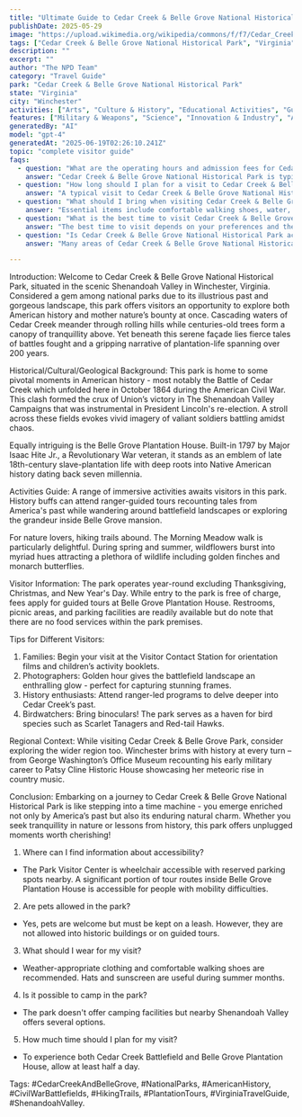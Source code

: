 ```yaml
---
title: "Ultimate Guide to Cedar Creek & Belle Grove National Historical Park: Winchester, Virginia Complete Visitor Experience"
publishDate: 2025-05-29
image: "https://upload.wikimedia.org/wikipedia/commons/f/f7/Cedar_Creek_%26_Belle_Grove_National_Historical_Park_%28d42a39ac-88b3-4694-b51d-8b0bcf76119d%29.jpg"
tags: ["Cedar Creek & Belle Grove National Historical Park", "Virginia", "National Parks", "Travel Guide", "Winchester", "Outdoor Recreation", "Family Travel", "Adventure"]
description: ""
excerpt: ""
author: "The NPD Team"
category: "Travel Guide"
park: "Cedar Creek & Belle Grove National Historical Park"
state: "Virginia"
city: "Winchester"
activities: ["Arts", "Culture & History", "Educational Activities", "Guided & Self-Guided Tours"]
features: ["Military & Weapons", "Science", "Innovation & Industry", "Art", "Music & Literature", "Transportation", "U.S. Wars & Conflicts", "Cultural Heritage & Society"]
generatedBy: "AI"
model: "gpt-4"
generatedAt: "2025-06-19T02:26:10.241Z"
topic: "complete visitor guide"
faqs:
  - question: "What are the operating hours and admission fees for Cedar Creek & Belle Grove National Historical Park?"
    answer: "Cedar Creek & Belle Grove National Historical Park is typically open year-round, though specific hours may vary by season. Most national parks charge an entrance fee, but some sites are free to visit. Check the official NPS website for current hours and fee information."
  - question: "How long should I plan for a visit to Cedar Creek & Belle Grove National Historical Park?"
    answer: "A typical visit to Cedar Creek & Belle Grove National Historical Park can range from a few hours to a full day, depending on your interests and the activities you choose. Allow extra time for hiking, photography, and exploring visitor centers."
  - question: "What should I bring when visiting Cedar Creek & Belle Grove National Historical Park?"
    answer: "Essential items include comfortable walking shoes, water, snacks, sunscreen, and weather-appropriate clothing. Bring a camera to capture the scenic views and consider binoculars for wildlife viewing."
  - question: "What is the best time to visit Cedar Creek & Belle Grove National Historical Park?"
    answer: "The best time to visit depends on your preferences and the activities you plan to enjoy. Spring and fall often offer pleasant weather and fewer crowds, while summer provides the longest daylight hours."
  - question: "Is Cedar Creek & Belle Grove National Historical Park accessible for visitors with mobility needs?"
    answer: "Many areas of Cedar Creek & Belle Grove National Historical Park are accessible to visitors with mobility needs, including paved trails and accessible facilities. Contact the park directly for specific accessibility information and current conditions."

---
```


Introduction:
Welcome to Cedar Creek & Belle Grove National Historical Park, situated in the scenic Shenandoah Valley in Winchester, Virginia. Considered a gem among national parks due to its illustrious past and gorgeous landscape, this park offers visitors an opportunity to explore both American history and mother nature’s bounty at once. Cascading waters of Cedar Creek meander through rolling hills while centuries-old trees form a canopy of tranquillity above. Yet beneath this serene façade lies fierce tales of battles fought and a gripping narrative of plantation-life spanning over 200 years.

Historical/Cultural/Geological Background:
This park is home to some pivotal moments in American history - most notably the Battle of Cedar Creek which unfolded here in October 1864 during the American Civil War. This clash formed the crux of Union’s victory in The Shenandoah Valley Campaigns that was instrumental in President Lincoln's re-election. A stroll across these fields evokes vivid imagery of valiant soldiers battling amidst chaos.

Equally intriguing is the Belle Grove Plantation House. Built-in 1797 by Major Isaac Hite Jr., a Revolutionary War veteran, it stands as an emblem of late 18th-century slave-plantation life with deep roots into Native American history dating back seven millennia.

Activities Guide:
A range of immersive activities awaits visitors in this park. History buffs can attend ranger-guided tours recounting tales from America's past while wandering around battlefield landscapes or exploring the grandeur inside Belle Grove mansion.

For nature lovers, hiking trails abound. The Morning Meadow walk is particularly delightful. During spring and summer, wildflowers burst into myriad hues attracting a plethora of wildlife including golden finches and monarch butterflies.

Visitor Information:
The park operates year-round excluding Thanksgiving, Christmas, and New Year's Day. While entry to the park is free of charge, fees apply for guided tours at Belle Grove Plantation House. Restrooms, picnic areas, and parking facilities are readily available but do note that there are no food services within the park premises.

Tips for Different Visitors:
1. Families: Begin your visit at the Visitor Contact Station for orientation films and children’s activity booklets.
2. Photographers: Golden hour gives the battlefield landscape an enthralling glow - perfect for capturing stunning frames.
3. History enthusiasts: Attend ranger-led programs to delve deeper into Cedar Creek’s past.
4. Birdwatchers: Bring binoculars! The park serves as a haven for bird species such as Scarlet Tanagers and Red-tail Hawks.

Regional Context:
While visiting Cedar Creek & Belle Grove Park, consider exploring the wider region too. Winchester brims with history at every turn – from George Washington’s Office Museum recounting his early military career to Patsy Cline Historic House showcasing her meteoric rise in country music.

Conclusion:
Embarking on a journey to Cedar Creek & Belle Grove National Historical Park is like stepping into a time machine - you emerge enriched not only by America’s past but also its enduring natural charm. Whether you seek tranquillity in nature or lessons from history, this park offers unplugged moments worth cherishing!

1) Where can I find information about accessibility?
- The Park Visitor Center is wheelchair accessible with reserved parking spots nearby. A significant portion of tour routes inside Belle Grove Plantation House is accessible for people with mobility difficulties.

2) Are pets allowed in the park?
- Yes, pets are welcome but must be kept on a leash. However, they are not allowed into historic buildings or on guided tours.

3) What should I wear for my visit?
- Weather-appropriate clothing and comfortable walking shoes are recommended. Hats and sunscreen are useful during summer months.

4) Is it possible to camp in the park?
- The park doesn't offer camping facilities but nearby Shenandoah Valley offers several options.

5) How much time should I plan for my visit?
- To experience both Cedar Creek Battlefield and Belle Grove Plantation House, allow at least half a day.

Tags: #CedarCreekAndBelleGrove, #NationalParks, #AmericanHistory, #CivilWarBattlefields, #HikingTrails, #PlantationTours, #VirginiaTravelGuide, #ShenandoahValley.
